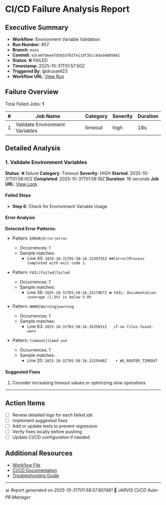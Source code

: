 # CI/CD Failure Analysis Report

## Executive Summary

- **Workflow**: Environment Variable Validation
- **Run Number**: #57
- **Branch**: `main`
- **Commit**: `e3ce07dee47d501d702fe11df35cc9dad4805681`
- **Status**: ❌ FAILED
- **Timestamp**: 2025-10-31T01:57:50Z
- **Triggered By**: @drussell23
- **Workflow URL**: [View Run](https://github.com/drussell23/JARVIS-AI/actions/runs/18960357331)

## Failure Overview

Total Failed Jobs: **1**

| # | Job Name | Category | Severity | Duration |
|---|----------|----------|----------|----------|
| 1 | Validate Environment Variables | timeout | high | 18s |

## Detailed Analysis

### 1. Validate Environment Variables

**Status**: ❌ failure
**Category**: Timeout
**Severity**: HIGH
**Started**: 2025-10-31T01:58:00Z
**Completed**: 2025-10-31T01:58:18Z
**Duration**: 18 seconds
**Job URL**: [View Logs](https://github.com/drussell23/JARVIS-AI/actions/runs/18960357331/job/54146150701)

#### Failed Steps

- **Step 6**: Check for Environment Variable Usage

#### Error Analysis

**Detected Error Patterns:**

- Pattern: `ERROR|Error|error`
  - Occurrences: 1
  - Sample matches:
    - Line 40: `2025-10-31T01:58:16.3239755Z ##[error]Process completed with exit code 1.`

- Pattern: `FAIL|Failed|failed`
  - Occurrences: 1
  - Sample matches:
    - Line 38: `2025-10-31T01:58:16.3227967Z ❌ FAIL: Documentation coverage (1.3%) is below 5.0%`

- Pattern: `WARN|Warning|warning`
  - Occurrences: 1
  - Sample matches:
    - Line 63: `2025-10-31T01:58:16.3535031Z   if-no-files-found: warn`

- Pattern: `timeout|timed out`
  - Occurrences: 1
  - Sample matches:
    - Line 20: `2025-10-31T01:58:16.3225948Z    • WS_ROUTER_TIMEOUT`

#### Suggested Fixes

1. Consider increasing timeout values or optimizing slow operations

---

## Action Items

- [ ] Review detailed logs for each failed job
- [ ] Implement suggested fixes
- [ ] Add or update tests to prevent regression
- [ ] Verify fixes locally before pushing
- [ ] Update CI/CD configuration if needed

## Additional Resources

- [Workflow File](.github/workflows/)
- [CI/CD Documentation](../../docs/ci-cd/)
- [Troubleshooting Guide](../../docs/troubleshooting/)

---

📊 *Report generated on 2025-10-31T01:58:57.907481*
🤖 *JARVIS CI/CD Auto-PR Manager*

